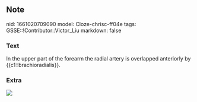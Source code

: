 ## Note
nid: 1661020709090
model: Cloze-chrisc-ff04e
tags: GSSE::!Contributor::Victor_Liu
markdown: false

### Text
In the upper part of the forearm the radial artery is overlapped anteriorly by {{c1::brachioradialis}}.

### Extra
<img src="paste-de71f71a49b0b9e2d802b9dc6730f0f1d7218f9d.jpg">
